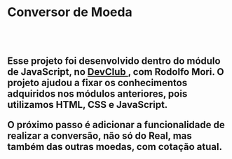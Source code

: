<h1>Conversor de Moeda</h1>
<br>
<br>
<h2>Esse projeto foi desenvolvido dentro do módulo de JavaScript, no <a href="https://rodolfomori.com.br/devclub"> DevClub </a>, com Rodolfo Mori. 
O projeto ajudou a fixar os conhecimentos adquiridos nos módulos anteriores, pois utilizamos HTML, CSS e JavaScript.
  
O próximo passo é adicionar a funcionalidade de realizar a conversão, não só do Real, mas também das outras moedas, com cotação atual. </h2>

